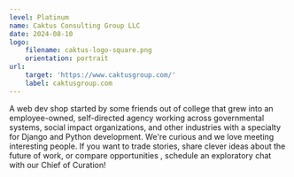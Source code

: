 ```yaml
---
level: Platinum
name: Caktus Consulting Group LLC
date: 2024-08-10
logo:
    filename: caktus-logo-square.png
    orientation: portrait
url:
    target: 'https://www.caktusgroup.com/'
    label: caktusgroup.com
---
```

A web dev shop started by some friends out of college that grew into an employee-owned, self-directed agency working across governmental systems, social impact organizations, and other industries with a specialty for Django and Python development. We're curious and we love meeting interesting people. If you want to trade stories, share clever ideas about the future of work, or compare opportunities , schedule an exploratory chat with our Chief of Curation!



